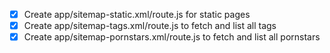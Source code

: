 - [x] Create app/sitemap-static.xml/route.js for static pages
- [x] Create app/sitemap-tags.xml/route.js to fetch and list all tags
- [x] Create app/sitemap-pornstars.xml/route.js to fetch and list all pornstars
